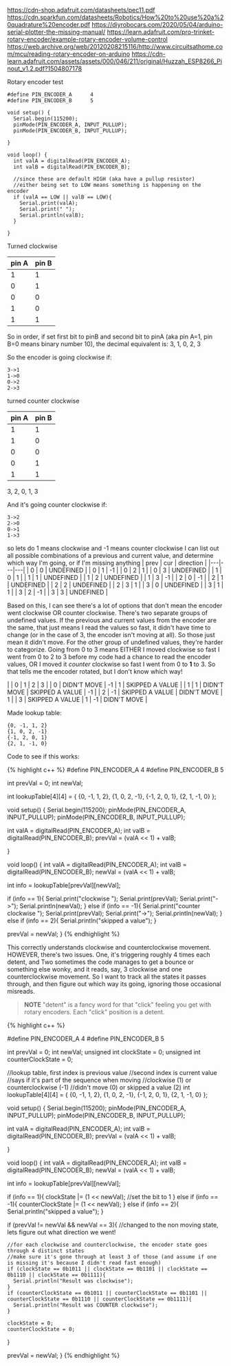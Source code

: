 
https://cdn-shop.adafruit.com/datasheets/pec11.pdf 
https://cdn.sparkfun.com/datasheets/Robotics/How%20to%20use%20a%20quadrature%20encoder.pdf
https://diyrobocars.com/2020/05/04/arduino-serial-plotter-the-missing-manual/
https://learn.adafruit.com/pro-trinket-rotary-encoder/example-rotary-encoder-volume-control
https://web.archive.org/web/20120208215116/http://www.circuitsathome.com/mcu/reading-rotary-encoder-on-arduino 
https://cdn-learn.adafruit.com/assets/assets/000/046/211/original/Huzzah_ESP8266_Pinout_v1.2.pdf?1504807178

Rotary encoder test
```
#define PIN_ENCODER_A      4
#define PIN_ENCODER_B      5

void setup() {
  Serial.begin(115200);
  pinMode(PIN_ENCODER_A, INPUT_PULLUP);
  pinMode(PIN_ENCODER_B, INPUT_PULLUP);

}

void loop() {
  int valA = digitalRead(PIN_ENCODER_A);
  int valB = digitalRead(PIN_ENCODER_B);

  //since these are default HIGH (aka have a pullup resistor)
  //either being set to LOW means something is happening on the encoder
  if (valA == LOW || valB == LOW){
    Serial.print(valA);
    Serial.print(" ");
    Serial.println(valB);
  }

}
```


Turned clockwise

|pin A |pin B |
|-----|-----|
|1 | 1 |
|0 | 1 |
|0 | 0 |
|1 | 0 |
|1 | 1 |

So in order, if set first bit to pinB and second bit to pinA (aka pin A=1, pin B=0 means binary number 10), the decimal equivalent is:
3, 1, 0, 2, 3

So the encoder is going clockwise if:
```
3->1
1->0
0->2
2->3
```

turned counter clockwise

|pin A |pin B |
|-----|-----|
| 1 | 1 |
| 1 | 0 |
| 0 | 0 |
| 0 | 1 |
| 1 | 1 |


3, 2, 0, 1, 3

And it's going counter clockwise if:
```
3->2
2->0
0->1
1->3
```

so lets do 1 means clockwise and -1 means counter clockwise I can list out all possible combinations of a previous and current value, and determine which way I'm going, or if I'm missing anything
| prev | cur | direction |
|---|---|---|
| 0 | 0 | UNDEFINED |
| 0 | 1 | -1 |
| 0 | 2 | 1 |
| 0 | 3 | UNDEFINED |
| 1 | 0 | 1 |
| 1 | 1 | UNDEFINED |
| 1 | 2 | UNDEFINED |
| 1 | 3 | -1 |
| 2 | 0 | -1 |
| 2 | 1 | UNDEFINED |
| 2 | 2 | UNDEFINED |
| 2 | 3 | 1 |
| 3 | 0 | UNDEFINED |
| 3 | 1 | 1 |
| 3 | 2 | -1 |
| 3 | 3 | UNDEFINED |

Based on this, I can see there's a lot of options that don't mean the encoder went clockwise OR counter clockwise. There's two separate groups of undefined values. If the previous and current values from the encoder are the same, that just means I read the values so fast, it didn't have time to change (or in the case of 3, the encoder isn't moving at all). So those just mean it didn't move. For the other group of undefined values, they're harder to categorize. Going from 0 to 3 means EITHER I moved clockwise so fast I went from 0 to 2 to 3 before my code had a chance to read the encoder values, OR I moved it _counter_ clockwise so fast I went from 0 to **1** to 3. So that tells me the encoder rotated, but I don't know which way! 




| | 0 | 1 | 2 | 3 |
| 0 | DIDN'T MOVE | -1 | 1 | SKIPPED A VALUE |
| 1 | 1 | DIDN'T MOVE | SKIPPED A VALUE | -1 |
| 2 | -1 | SKIPPED A VALUE | DIDN'T MOVE | 1 |
| 3 | SKIPPED A VALUE | 1 | -1 | DIDN'T MOVE |


Made lookup table:
```
{0, -1, 1, 2}
{1, 0, 2, -1}
{-1, 2, 0, 1}
{2, 1, -1, 0}
```


Code to see if this works:

{% highlight c++ %}
#define PIN_ENCODER_A      4
#define PIN_ENCODER_B      5

int prevVal = 0;
int newVal;

int lookupTable[4][4] = { {0, -1, 1, 2},
{1, 0, 2, -1},
{-1, 2, 0, 1},
{2, 1, -1, 0} };

void setup() {
  Serial.begin(115200);
  pinMode(PIN_ENCODER_A, INPUT_PULLUP);
  pinMode(PIN_ENCODER_B, INPUT_PULLUP);

  int valA = digitalRead(PIN_ENCODER_A);
  int valB = digitalRead(PIN_ENCODER_B);
  prevVal = (valA << 1) + valB;

}

void loop() {
  int valA = digitalRead(PIN_ENCODER_A);
  int valB = digitalRead(PIN_ENCODER_B);
  newVal = (valA << 1) + valB;

  int info = lookupTable[prevVal][newVal];


  if (info == 1){
    Serial.print("clockwise ");
    Serial.print(prevVal);
    Serial.print("->");
    Serial.println(newVal);
  }
  else if (info == -1){
    Serial.print("counter clockwise ");
    Serial.print(prevVal);
    Serial.print("->");
    Serial.println(newVal);
  }
  else if (info == 2){
    Serial.println("skipped a value");
  }
  
  prevVal = newVal;
}
{% endhighlight %}

This correctly understands clockwise and counterclockwise movement. HOWEVER, there's two issues. One, it's triggering roughly 4 times each detent, and Two sometimes the code manages to get a bounce or something else wonky, and it reads, say, 3 clockwise and one counterclockwise movement. So I want to track all the states it passes through, and then figure out which way its going, ignoring those occasional misreads.

>**NOTE** "detent" is a fancy word for that "click" feeling you get with rotary encoders. Each "click" position is a detent.


{% highlight c++ %}

#define PIN_ENCODER_A      4
#define PIN_ENCODER_B      5

int prevVal = 0;
int newVal;
unsigned int clockState = 0;
unsigned int counterClockState = 0;

//lookup table, first index is previous value
//second index is current value
//says if it's part of the sequence when moving
//clockwise (1) or counterclockwise (-1)
//didn't move (0) or skipped a value (2)
int lookupTable[4][4] = { {0, -1, 1, 2},
{1, 0, 2, -1},
{-1, 2, 0, 1},
{2, 1, -1, 0} };

void setup() {
  Serial.begin(115200);
  pinMode(PIN_ENCODER_A, INPUT_PULLUP);
  pinMode(PIN_ENCODER_B, INPUT_PULLUP);

  int valA = digitalRead(PIN_ENCODER_A);
  int valB = digitalRead(PIN_ENCODER_B);
  prevVal = (valA << 1) + valB;

}

void loop() {
  int valA = digitalRead(PIN_ENCODER_A);
  int valB = digitalRead(PIN_ENCODER_B);
  newVal = (valA << 1) + valB;
  
  int info = lookupTable[prevVal][newVal];


  if (info == 1){
    clockState |= (1 << newVal); //set the bit to 1
  }
  else if (info == -1){
    counterClockState |= (1 << newVal);
  }
  else if (info == 2){
    Serial.println("skipped a value");
  }

  if (prevVal != newVal && newVal == 3){
    //changed to the non moving state, lets figure out what direction we went!

    //for each clockwise and counterclockwise, the encoder state goes through 4 distinct states
    //make sure it's gone through at least 3 of those (and assume if one is missing it's because I didn't read fast enough)
    if (clockState == 0b1011 || clockState == 0b1101 || clockState == 0b1110 || clockState == 0b1111){
      Serial.println("Result was clockwise");
    }
    if (counterClockState == 0b1011 || counterClockState == 0b1101 || counterClockState == 0b1110 || counterClockState == 0b1111){
      Serial.println("Result was COUNTER clockwise");
    }
    
    clockState = 0;
    counterClockState = 0;
    
  }
  
  prevVal = newVal;
}
{% endhighlight %}